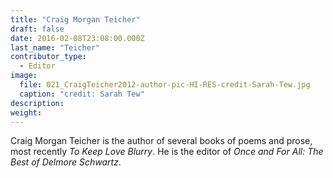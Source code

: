 ```yaml
---
title: "Craig Morgan Teicher"
draft: false
date: 2016-02-08T23:08:00.000Z
last_name: "Teicher"
contributor_type:
  - Editor
image:
  file: 021_CraigTeicher2012-author-pic-HI-RES-credit-Sarah-Tew.jpg
  caption: "credit: Sarah Tew"
description:
weight:
---
```


Craig Morgan Teicher is the author of several books of poems and prose, most recently _To Keep Love Blurry_. He is the editor of _Once and For All: The Best of Delmore Schwartz_.

